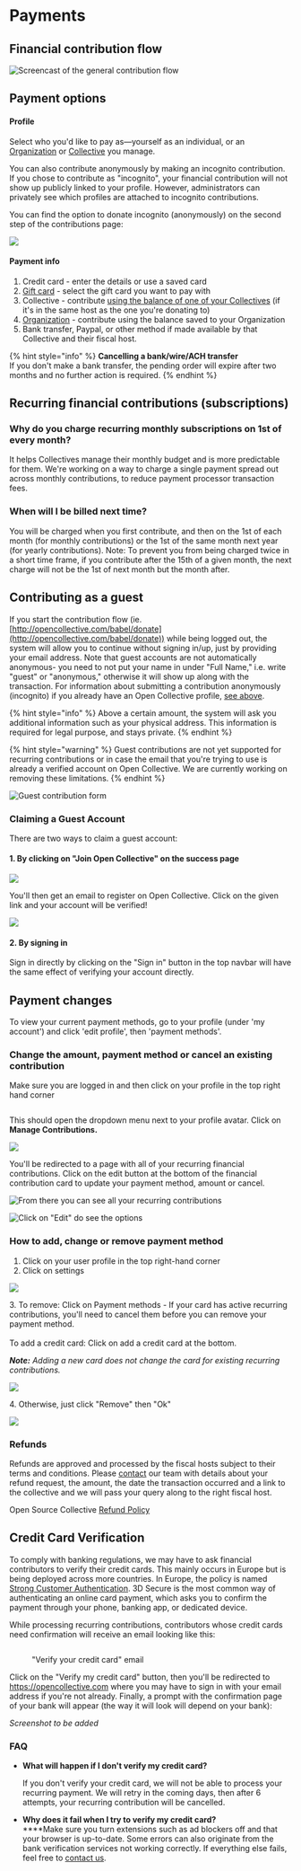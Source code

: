 # Payments

## Financial contribution flow

![Screencast of the general contribution flow](../.gitbook/assets/peek-2021-01-21-17-51.gif)

## Payment options

#### Profile

Select who you'd like to pay as—yourself as an individual, or an [Organization](organizations/) or [Collective](../collectives/collectives.md) you manage.

You can also contribute anonymously by making an incognito contribution. If you chose to contribute as "incognito", your financial contribution will not show up publicly linked to your profile. However, administrators can privately see which profiles are attached to incognito contributions.&#x20;

You can find the option to donate incognito (anonymously) on the second step of the contributions page:

![](<../.gitbook/assets/Screen Shot 2021-11-17 at 11.14.35 AM.png>)

#### Payment info

1. Credit card - enter the details or use a saved card
2. [Gift card](organizations/gift-cards.md) - select the gift card you want to pay with
3. Collective - contribute [using the balance of one of your Collectives](collective-to-collective.md) (if it's in the same host as the one you're donating to)
4. [Organization](organizations/) - contribute using the balance saved to your Organization
5. Bank transfer, Paypal, or other method if made available by that Collective and their fiscal host.&#x20;

{% hint style="info" %}
**Cancelling a bank/wire/ACH transfer**\
If you don't make a bank transfer, the pending order will expire after two months and no further action is required.
{% endhint %}

## Recurring financial contributions (subscriptions)

### Why do you charge recurring monthly subscriptions on 1st of every month?

It helps Collectives manage their monthly budget and is more predictable for them. We're working on a way to charge a single payment spread out across monthly contributions, to reduce payment processor transaction fees.

### When will I be billed next time?

You will be charged when you first contribute, and then on the 1st of each month (for monthly contributions) or the 1st of the same month next year (for yearly contributions). Note: To prevent you from being charged twice in a short time frame, if you contribute after the 15th of a given month, the next charge will not be the 1st of next month but the month after.

## Contributing as a guest

If you start the contribution flow (ie. [http://opencollective.com/babel/donate](http://opencollective.com/babel/donate)) while being logged out, the system will allow you to continue without signing in/up, just by providing your email address. Note that guest accounts are not automatically anonymous- you need to not put your name in under "Full Name," i.e. write "guest" or "anonymous," otherwise it will show up along with the transaction. For information about submitting a contribution anonymously (incognito) if you already have an Open Collective profile, [see above](https://docs.opencollective.com/help/financial-contributors/payments#profile).&#x20;

{% hint style="info" %}
Above a certain amount, the system will ask you additional information such as your physical address. This information is required for legal purpose, and stays private.
{% endhint %}

{% hint style="warning" %}
Guest contributions are not yet supported for recurring contributions or in case the email that you're trying to use is already a verified account on Open Collective. We are currently working on removing these limitations.
{% endhint %}

![Guest contribution form](<../.gitbook/assets/image (5) (1).png>)

### Claiming a Guest Account

There are two ways to claim a guest account:

#### 1. By clicking on "Join Open Collective" on the success page

![](<../.gitbook/assets/image (37).png>)

You'll then get an email to register on Open Collective. Click on the given link and your account will be verified!

![](<../.gitbook/assets/image (21).png>)

#### 2. By signing in

Sign in directly by clicking on the "Sign in" button in the top navbar will have the same effect of verifying your account directly.

## Payment changes

To view your current payment methods, go to your profile (under 'my account') and click 'edit profile', then 'payment methods'.

### Change the amount, payment method or cancel an existing contribution

Make sure you are logged in and then click on your profile in the top right hand corner&#x20;

<figure><img src="../.gitbook/assets/financialcontributor_payments_cancel_2022-09-14.png" alt=""><figcaption></figcaption></figure>

This should open the dropdown menu next to your profile avatar. Click on **Manage Contributions.**

![](<../.gitbook/assets/image (31).png>)

You'll be redirected to a page with all of your recurring financial contributions. Click on the edit button at the bottom of the financial contribution card to update your payment method, amount or cancel.

![From there you can see all your recurring contributions](<../.gitbook/assets/image (11).png>)

![Click on "Edit" do see the options](<../.gitbook/assets/image (15) (1).png>)

### How to add, change or remove payment method

1. Click on your user profile in the top right-hand corner
2. Click on settings&#x20;

![](<../.gitbook/assets/financialcontributors\_payments\_removepaymentmethod\_2022-08-11 (1).png>)

3\. To remove: Click on Payment methods - If your card has active recurring contributions, you'll need to cancel them before you can remove your payment method.\
\
To add a credit card: Click on add a credit card at the bottom.&#x20;

_**Note:** Adding a new card does not change the card for existing recurring contributions._

![](../.gitbook/assets/financialcontributors\_payments\_removecontributions\_2022-08-11.png)

4\. Otherwise, just click "Remove" then "Ok"

![](../.gitbook/assets/financialcontributors\_payments\_remove\_2022-08-11.png)

### Refunds&#x20;

Refunds are approved and processed by the fiscal hosts subject to their terms and conditions. Please [contact](https://opencollective.com/contact) our team with details about your refund request, the amount, the date the transaction occurred and a link to the collective and we will pass your query along to the right fiscal host.&#x20;

Open Source Collective [Refund Policy](https://docs.oscollective.org/faq/expenses#how-can-i-get-a-refund-on-a-payment-or-donation)&#x20;

## Credit Card Verification

To comply with banking regulations, we may have to ask financial contributors to verify their credit cards. This mainly occurs in Europe but is being deployed across more countries. In Europe, the policy is named [Strong Customer Authentication](https://en.wikipedia.org/wiki/Strong\_customer\_authentication). 3D Secure is the most common way of authenticating an online card payment, which asks you to confirm the payment through your phone, banking app, or dedicated device.

While processing recurring contributions, contributors whose credit cards need confirmation will receive an email looking like this:

<figure><img src="../.gitbook/assets/image (1) (2).png" alt=""><figcaption><p>"Verify your credit card" email</p></figcaption></figure>

Click on the "Verify my credit card" button, then you'll be redirected to https://opencollective.com where you may have to sign in with your email address if you're not already. Finally, a prompt with the confirmation page of your bank will appear (the way it will look will depend on your bank):

_Screenshot to be added_

### FAQ

*   **What will happen if I don't verify my credit card?**

    If you don't verify your credit card, we will not be able to process your recurring payment. We will retry in the coming days, then after 6 attempts, your recurring contribution will be cancelled.
* **Why does it fail when I try to verify my credit card?**\
  ****Make sure you turn extensions such as ad blockers off and that your browser is up-to-date. Some errors can also originate from the bank verification services not working correctly. If everything else fails, feel free to [contact us](https://opencollective.com/contact).
